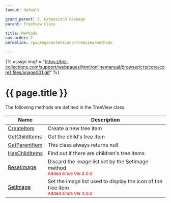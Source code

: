 ```yaml
---
layout: default

grand_parent: 3. Extension3 Package
parent: TreeView Class

title: Methods
nav_order: 2
permalink: /package/extension3/treeview/methods

---
```

{% assign img1 = "https://biz-collections.com/support/webpages/html/onlinemanual/browser/crs/core/core1.files/image001.gif" %}


# {{ page.title }}

The following methods are defined in the TreeView class.

|Name     | Description |
|---------|-------------|
|[CreateItem](/package/extension3/treeview/methods/createitem) |Create a new tree item|
|[GetChildItems](/package/extension3/treeview/methods/getchilditems) |Get the child's tree item|
|[GetParentItem](/package/extension3/treeview/methods/getparentitem) |This class always returns null|
|[HasChildItems](/package/extension3/treeview/methods/haschilditems) |Find out if there are children's tree items|
|[ResetImage](/package/extension3/treeview/methods/resetimage) |Discard the image list set by the SetImage method <br><small><span style="color:red">Added since Ver.4.0.0</span></small>|
|[SetImage](/package/extension3/treeview/methods/setimage) |Set the image list used to display the icon of the tree item <br><small><span style="color:red">Added since Ver.4.0.0</span></small>|